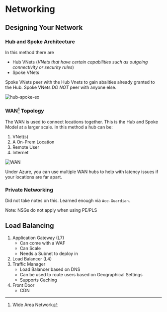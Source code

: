 # Networking
## Designing Your Network
### Hub and Spoke Architecture

In this method there are 
+ Hub VNets (_VNets that have certain capabilities such as outgoing connectivity or security rules_)
+ Spoke VNets 

Spoke VNets peer with the Hub Vnets to gain abalities already granted to the Hub. Spoke VNets *DO NOT* peer with anyone else.

![hub-spoke-ex](https://media.licdn.com/dms/image/D5612AQFURlJs8M7Tsg/article-cover_image-shrink_600_2000/0/1703032285926?e=2147483647&v=beta&t=tytCeOJlqgaLiVoT4mjfSPeshHBrnxDw9eSEzyaAC8g)

### WAN[^1] Topology

The WAN is used to connect locations together. This is the Hub and Spoke Model at a larger scale. In this method a hub can be:
1. VNet(s)
2. A On-Prem Location
3. Remote User
4. Internet

![WAN](https://learn.microsoft.com/en-us/azure/virtual-wan/media/virtual-wan-about/virtual-wan-diagram.png)

Under Azure, you can use multiple WAN hubs to help with latency issues if your locations are far apart.

### Private Networking

Did not take notes on this. Learned enough via `Ace-Guardian`.

Note: NSGs do not apply when using PE/PLS

## Load Balancing

1. Application Gateway (L7)
    + Can come with a WAF
    + Can Scale
    + Needs a Subnet  to deploy in   
2. Load Balancer (L4)
3. Traffic Manager
    + Load Balancer based on DNS
    + Can be used to route users based on Geographical Settings
    + Supports Caching 
4. Front Door
	+ CDN


[^1]: Wide Area Network
